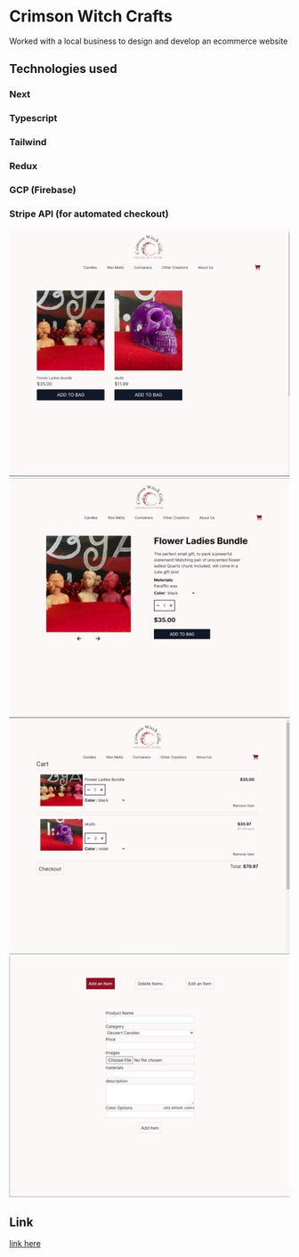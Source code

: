 # Crimson Witch Crafts 
Worked with a local business to design and develop an ecommerce website

## Technologies used 
### Next
### Typescript
### Tailwind
### Redux
### GCP (Firebase) 
### Stripe API (for automated checkout)

<img src="https://github.com/gbarn360/portfolio/blob/main/public/pictures/Crimson/home.PNG" />
<img src="https://github.com/gbarn360/portfolio/blob/main/public/pictures/Crimson/product%20page.PNG" />
<img src="https://github.com/gbarn360/portfolio/blob/main/public/pictures/Crimson/cart.PNG" />
<img src="https://github.com/gbarn360/portfolio/blob/main/public/pictures/Crimson/admin%20add.PNG" />


## Link 
<a href = "https://crimson-witch-crafts.web.app/">link here <a/>
